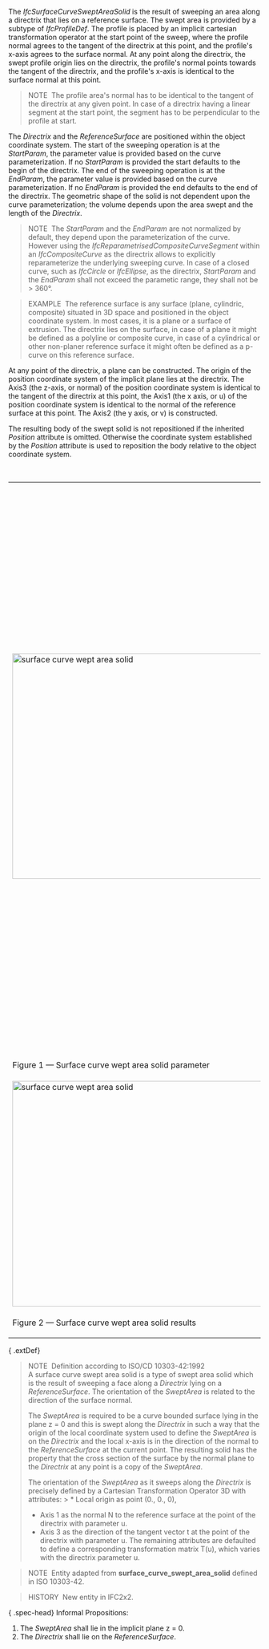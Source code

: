 The _IfcSurfaceCurveSweptAreaSolid_ is the result of sweeping an area along a directrix that lies on a reference surface. The swept area is provided by a subtype of _IfcProfileDef_. The profile is placed by an implicit cartesian transformation operator at the start point of the sweep, where the profile normal agrees to the tangent of the directrix at this point, and the profile's x-axis agrees to the surface normal. At any point along the directrix, the swept profile origin lies on the directrix, the profile's normal points towards the tangent of the directrix, and the profile's x-axis is identical to the surface normal at this point.

> NOTE&nbsp; The profile area's normal has to be identical to the tangent of the directrix at any given point. In case of a directrix having a linear segment at the start point, the segment has to be perpendicular to the profile at start.

The _Directrix_ and the _ReferenceSurface_ are positioned within the object coordinate system. The start of the sweeping operation is at the _StartParam_, the parameter value is provided based on the curve parameterization. If no _StartParam_ is provided the start defaults to the begin of the directrix. The end of the sweeping operation is at the _EndParam_, the parameter value is provided based on the curve parameterization. If no _EndParam_ is provided the end defaults to the end of the directrix. The geometric shape of the solid is not dependent upon the curve parameterization; the volume depends upon the area swept and the length of the _Directrix_.

> NOTE&nbsp; The _StartParam_ and the _EndParam_ are not normalized by default, they depend upon the parameterization of the curve. However using the _IfcReparametrisedCompositeCurveSegment_ within an _IfcCompositeCurve_ as the directrix allows to explicitly reparameterize the underlying sweeping curve. In case of a closed curve, such as _IfcCircle_ or _IfcEllipse_, as the directrix, _StartParam_ and the _EndParam_ shall not exceed the parametic range, they shall not be &gt; 360&deg;.

> EXAMPLE&nbsp; The reference surface is any surface (plane, cylindric, composite) situated in 3D space and positioned in the object coordinate system. In most cases, it is a plane or a surface of extrusion. The directrix lies on the surface, in case of a plane it might be defined as a polyline or composite curve, in case of a cylindrical or other non-planer reference surface it might often be defined as a p-curve on this reference surface.

At any point of the directrix, a plane can be constructed. The origin of the position coordinate system of the implicit plane lies at the directrix. The Axis3 (the z-axis, or normal) of the position coordinate system is identical to the tangent of the directrix at this point, the Axis1 (the x axis, or u) of the position coordinate system is identical to the normal of the reference surface at this point. The Axis2 (the y axis, or v) is constructed.

The resulting body of the swept solid is not repositioned if the inherited _Position_ attribute is omitted. Otherwise the coordinate system established by the _Position_ attribute is used to reposition the body relative to the object coordinate system.

&nbsp;

<table border="0" cellpadding="2" cellspacing="2" summary="surface curve wept area solid">
<tr>
<td><img src="../../../figures/IfcSurfaceCurveSweptAreaSolid_01.png" alt="surface curve wept area solid" width="600" height="450"></td>
<td><blockquote class="example">EXAMPLE&nbsp; Figure 1 illustrates an example using a cylindrical reference surface and a p-curve for sweeping a rectangle. The <em>Postion</em> is not provided and therefore it does not reposition the resulting swept solid. Figure 2 shows the expected result.</blockquote>
<blockquote class="note">NOTE&nbsp; The start of the directrix lies at the origin of the object coordinate system, as shown in the illustration,
only by coincidence. The start of the directrix and thereby the start of the sweeping operation might be at any point within the object coordinate 
system and only depends on the position of the directrix.</blockquote></td>
</tr>
<tr>
<td>
<p class="figure">Figure 1 &mdash; Surface curve wept area solid parameter</p>
</td>
<td>&nbsp;</td>
</tr>
<tr>
<td><img src="../../../figures/IfcSurfaceCurveSweptAreaSolid_02.png" alt="surface curve wept area solid" width="600" height="450"></td>
</tr>
<tr>
<td>
<p class="figure">Figure 2 &mdash; Surface curve wept area solid results</p>
</td>
</tr>
</table>

{ .extDef}
> NOTE&nbsp; Definition according to ISO/CD 10303-42:1992  
> A surface curve swept area solid is a type of swept area solid which is the result of sweeping a face along a _Directrix_ lying on a _ReferenceSurface_. The orientation of the _SweptArea_ is related to the direction of the surface normal.  
>   
> The _SweptArea_ is required to be a curve bounded surface lying in the plane z = 0 and this is swept along the _Directrix_ in such a way that the origin of the local coordinate system used to define the _SweptArea_ is on the _Directrix_ and the local x-axis is in the direction of the normal to the _ReferenceSurface_ at the current point. The resulting solid has the property that the cross section of the surface by the normal plane to the _Directrix_ at any point is a copy of the _SweptArea_.  
>   
> The orientation of the _SweptArea_ as it sweeps along the _Directrix_ is precisely defined by a Cartesian Transformation Operator 3D with attributes: > * Local origin as point (0., 0., 0),
> * Axis 1 as the normal N to the reference surface at the point of the directrix with parameter u.
> * Axis 3 as the direction of the tangent vector t at the point of the directrix with parameter u.   The remaining attributes are defaulted to define a corresponding transformation matrix T(u), which varies with the directrix parameter u.

> NOTE&nbsp; Entity adapted from **surface_curve_swept_area_solid** defined in ISO 10303-42.

> HISTORY&nbsp; New entity in IFC2x2.

{ .spec-head}
Informal Propositions:

1. The _SweptArea_ shall lie in the implicit plane z = 0.
2. The _Directrix_ shall lie on the _ReferenceSurface_.